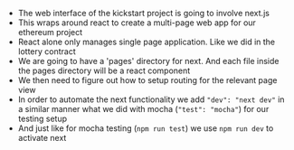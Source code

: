 * The web interface of the kickstart project is going to involve next.js
* This wraps around react to create a multi-page web app for our ethereum project
* React alone only manages single page application. Like we did in the lottery contract
* We are going to have a 'pages' directory for next. And each file inside the pages directory will be a react component
* We then need to figure out how to setup routing for the relevant page view
* In order to automate the next functionality we add `"dev": "next dev"` in a similar manner what we did with mocha (`"test": "mocha"`) for our testing setup
* And just like for mocha testing (`npm run test`) we use `npm run dev` to activate next
